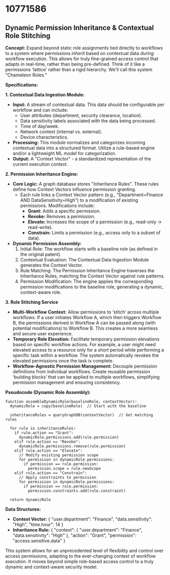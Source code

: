 # 10771586

## Dynamic Permission Inheritance & Contextual Role Stitching

**Concept:** Expand beyond static role assignments tied directly to workflows to a system where permissions *inherit* based on contextual data *during* workflow execution. This allows for truly fine-grained access control that adapts in real-time, rather than being pre-defined.  Think of it like a permissions ‘lattice’ rather than a rigid hierarchy.  We'll call this system "Chameleon Roles."

**Specifications:**

**1. Contextual Data Ingestion Module:**

*   **Input:**  A stream of contextual data. This data should be configurable per workflow and can include:
    *   User attributes (department, security clearance, location).
    *   Data sensitivity labels associated with the data being processed.
    *   Time of day/week.
    *   Network context (internal vs. external).
    *   Device characteristics.
*   **Processing:**  This module normalizes and categorizes incoming contextual data into a structured format.  Utilize a rule-based engine and/or a lightweight ML model for categorization.
*   **Output:** A "Context Vector" - a standardized representation of the current execution context.

**2. Permission Inheritance Engine:**

*   **Core Logic:** A graph database stores "Inheritance Rules".  These rules define how Context Vectors influence permission granting. 
    *   Each rule links a Context Vector pattern (e.g., "Department=Finance AND DataSensitivity=High") to a modification of existing permissions. Modifications include:
        *   **Grant:**  Adds a specific permission.
        *   **Revoke:** Removes a permission.
        *   **Elevate:** Increases the scope of a permission (e.g., read-only -> read-write).
        *   **Constrain:** Limits a permission (e.g., access only to a subset of data).
*   **Dynamic Permission Assembly:**
    1.  Initial Role: The workflow starts with a baseline role (as defined in the original patent).
    2.  Contextual Evaluation: The Contextual Data Ingestion Module generates the Context Vector.
    3.  Rule Matching: The Permission Inheritance Engine traverses the Inheritance Rules, matching the Context Vector against rule patterns.
    4.  Permission Modification:  The engine applies the corresponding permission modifications to the baseline role, generating a dynamic, context-aware role.

**3. Role Stitching Service**

*   **Multi-Workflow Context:** Allow permissions to ‘stitch’ across multiple workflows.  If a user initiates Workflow A, which then triggers Workflow B, the permissions derived in Workflow A can be passed along (with potential modifications) to Workflow B.  This creates a more seamless and secure user experience.
*   **Temporary Role Elevation:** Facilitate temporary permission elevations based on specific workflow actions. For example, a user might need elevated access to a resource only for a short period while performing a specific task within a workflow. The system automatically revokes the elevated permissions once the task is complete.
*   **Workflow-Agnostic Permission Management:** Decouple permission definitions from individual workflows. Create reusable permission ‘building blocks’ that can be applied to multiple workflows, simplifying permission management and ensuring consistency.

**Pseudocode (Dynamic Role Assembly):**

```
function assembleDynamicRole(baselineRole, contextVector):
  dynamicRole = copy(baselineRole)  // Start with the baseline

  inheritanceRules = queryGraphDB(contextVector)  // Get matching rules

  for rule in inheritanceRules:
    if rule.action == "Grant":
      dynamicRole.permissions.add(rule.permission)
    elif rule.action == "Revoke":
      dynamicRole.permissions.remove(rule.permission)
    elif rule.action == "Elevate":
      // Modify existing permission scope
      for permission in dynamicRole.permissions:
        if permission == rule.permission:
          permission.scope = rule.newScope
    elif rule.action == "Constrain":
      // Apply constraints to permission
      for permission in dynamicRole.permissions:
        if permission == rule.permission:
          permission.constraints.add(rule.constraint)

  return dynamicRole
```

**Data Structures:**

*   **Context Vector:** { "user.department": "Finance", "data.sensitivity": "High", "time.hour": 14 }
*   **Inheritance Rule:** { "context": { "user.department": "Finance", "data.sensitivity": "High" }, "action": "Grant", "permission": "access.sensitive.data" }

This system allows for an unprecedented level of flexibility and control over access permissions, adapting to the ever-changing context of workflow execution. It moves beyond simple role-based access control to a truly dynamic and context-aware security model.